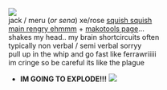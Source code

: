 ![](https://autism.crd.co/assets/images/gallery01/23c4664a_original.gif?v=aaa3f391)  
jack / meru (*or sena*) xe/rose [squish squish](https://github.com/ichikuu)  
[main rengry ehmmm](https://rentry.org/scenario_liar) + [makotools page](https://enstars.link/@matenrou)...  
shakes my head.. my brain shortcircuits often  
typically non verbal / semi verbal sorryy  
pull up in the whip and go fast like ferrawriiiii  
im cringe so be careful its like the plague  
+ **IM GOING TO EXPLODE!!!** ![](https://cdn.discordapp.com/attachments/729124835296280689/1087785064059916319/image.png)  
